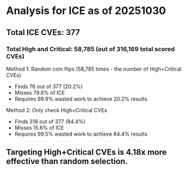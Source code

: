 # Analysis for ICE as of 20251030

## Total ICE CVEs: 377
### Total High and Critical: 58,785 (out of 316,169 total scored CVEs)

Method 1: Random coin flips (58,785 times - the number of High+Critical CVEs)
  - Finds 76 out of 377 (20.2%)
  - Misses 79.8% of ICE
  - Requires 99.9% wasted work to achieve 20.2% results

Method 2: Only check High+Critical CVEs
  - Finds 318 out of 377 (84.4%)
  - Misses 15.6% of ICE
  - Requires 99.5% wasted work to achieve 84.4% results

## Targeting High+Critical CVEs is 4.18x more effective than random selection.
